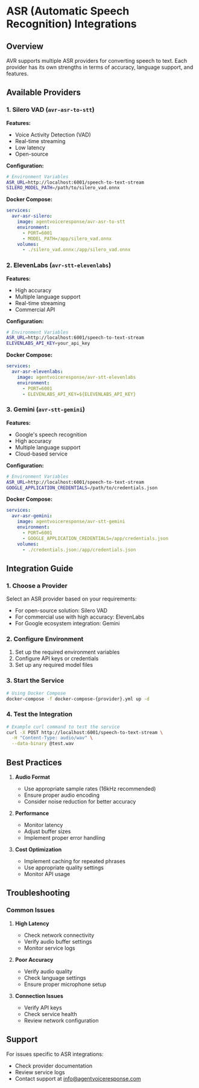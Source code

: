 # ASR (Automatic Speech Recognition) Integrations

## Overview

AVR supports multiple ASR providers for converting speech to text. Each provider has its own strengths in terms of accuracy, language support, and features.

## Available Providers

### 1. Silero VAD (`avr-asr-to-stt`)

**Features:**
- Voice Activity Detection (VAD)
- Real-time streaming
- Low latency
- Open-source

**Configuration:**
```bash
# Environment Variables
ASR_URL=http://localhost:6001/speech-to-text-stream
SILERO_MODEL_PATH=/path/to/silero_vad.onnx
```

**Docker Compose:**
```yaml
services:
  avr-asr-silero:
    image: agentvoiceresponse/avr-asr-to-stt
    environment:
      - PORT=6001
      - MODEL_PATH=/app/silero_vad.onnx
    volumes:
      - ./silero_vad.onnx:/app/silero_vad.onnx
```

### 2. ElevenLabs (`avr-stt-elevenlabs`)

**Features:**
- High accuracy
- Multiple language support
- Real-time streaming
- Commercial API

**Configuration:**
```bash
# Environment Variables
ASR_URL=http://localhost:6001/speech-to-text-stream
ELEVENLABS_API_KEY=your_api_key
```

**Docker Compose:**
```yaml
services:
  avr-asr-elevenlabs:
    image: agentvoiceresponse/avr-stt-elevenlabs
    environment:
      - PORT=6001
      - ELEVENLABS_API_KEY=${ELEVENLABS_API_KEY}
```

### 3. Gemini (`avr-stt-gemini`)

**Features:**
- Google's speech recognition
- High accuracy
- Multiple language support
- Cloud-based service

**Configuration:**
```bash
# Environment Variables
ASR_URL=http://localhost:6001/speech-to-text-stream
GOOGLE_APPLICATION_CREDENTIALS=/path/to/credentials.json
```

**Docker Compose:**
```yaml
services:
  avr-asr-gemini:
    image: agentvoiceresponse/avr-stt-gemini
    environment:
      - PORT=6001
      - GOOGLE_APPLICATION_CREDENTIALS=/app/credentials.json
    volumes:
      - ./credentials.json:/app/credentials.json
```

## Integration Guide

### 1. Choose a Provider

Select an ASR provider based on your requirements:
- For open-source solution: Silero VAD
- For commercial use with high accuracy: ElevenLabs
- For Google ecosystem integration: Gemini

### 2. Configure Environment

1. Set up the required environment variables
2. Configure API keys or credentials
3. Set up any required model files

### 3. Start the Service

```bash
# Using Docker Compose
docker-compose -f docker-compose-{provider}.yml up -d
```

### 4. Test the Integration

```bash
# Example curl command to test the service
curl -X POST http://localhost:6001/speech-to-text-stream \
  -H "Content-Type: audio/wav" \
  --data-binary @test.wav
```

## Best Practices

1. **Audio Format**
   - Use appropriate sample rates (16kHz recommended)
   - Ensure proper audio encoding
   - Consider noise reduction for better accuracy

2. **Performance**
   - Monitor latency
   - Adjust buffer sizes
   - Implement proper error handling

3. **Cost Optimization**
   - Implement caching for repeated phrases
   - Use appropriate quality settings
   - Monitor API usage

## Troubleshooting

### Common Issues

1. **High Latency**
   - Check network connectivity
   - Verify audio buffer settings
   - Monitor service logs

2. **Poor Accuracy**
   - Verify audio quality
   - Check language settings
   - Ensure proper microphone setup

3. **Connection Issues**
   - Verify API keys
   - Check service health
   - Review network configuration

## Support

For issues specific to ASR integrations:
- Check provider documentation
- Review service logs
- Contact support at [info@agentvoiceresponse.com](mailto:info@agentvoiceresponse.com) 